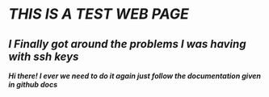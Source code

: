 # ***THIS IS A TEST WEB PAGE***
## *I Finally got around the problems I was having with ssh keys*
***Hi there! I ever we need to do it again just follow the documentation given in github docs***